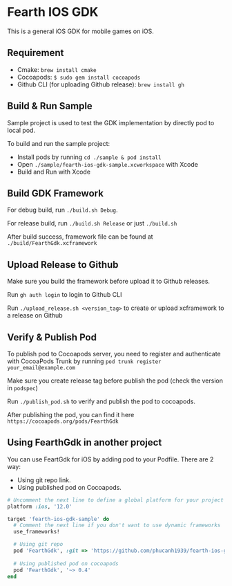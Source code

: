 # Fearth IOS GDK

This is a general iOS GDK for mobile games on iOS.

## Requirement
- Cmake: `brew install cmake`
- Cocoapods: `$ sudo gem install cocoapods`
- Github CLI (for uploading Github release): `brew install gh`

## Build & Run Sample

Sample project is used to test the GDK implementation by directly pod to local pod.

To build and run the sample project:
- Install pods by running `cd ./sample & pod install`
- Open `./sample/fearth-ios-gdk-sample.xcworkspace` with Xcode
- Build and Run with Xcode

## Build GDK Framework

For debug build, run `./build.sh Debug`.

For release build, run `./build.sh Release` or just `./build.sh`

After build success, framework file can be found at `./build/FearthGdk.xcframework`

## Upload Release to Github

Make sure you build the framework before upload it to Github releases.

Run `gh auth login` to login to Github CLI

Run `./upload_release.sh <version_tag>` to create or upload xcframework to a release on Github

## Verify & Publish Pod

To publish pod to Cocoapods server, you need to register and authenticate with CocoaPods Trunk by running `pod trunk register your_email@example.com`

Make sure you create release tag before publish the pod (check the version in `podspec`)

Run `./publish_pod.sh` to verify and publish the pod to cocoapods.

After publishing the pod, you can find it here `https://cocoapods.org/pods/FearthGdk`

## Using FearthGdk in another project

You can use FeartGdk for iOS by adding pod to your Podfile. There are 2 way:
- Using git repo link.
- Using published pod on Cocoapods.

```ruby
# Uncomment the next line to define a global platform for your project
platform :ios, '12.0'

target 'fearth-ios-gdk-sample' do
  # Comment the next line if you don't want to use dynamic frameworks
  use_frameworks!

  # Using git repo
  pod 'FearthGdk', :git => 'https://github.com/phucanh1939/fearth-ios-gdk.git', :tag => 'v0.4.0'
  
  # Using published pod on cocoapods
  pod 'FearthGdk', '~> 0.4'
end
```
